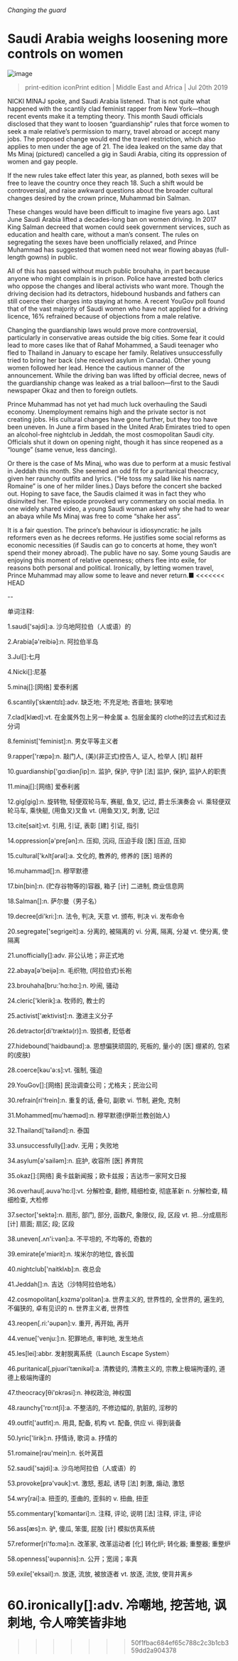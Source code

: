 ###### Changing the guard
# Saudi Arabia weighs loosening more controls on women 
![image](images/20190720_MAP006_0.jpg) 
> print-edition iconPrint edition | Middle East and Africa | Jul 20th 2019 
NICKI MINAJ spoke, and Saudi Arabia listened. That is not quite what happened with the scantily clad feminist rapper from New York—though recent events make it a tempting theory. This month Saudi officials disclosed that they want to loosen “guardianship” rules that force women to seek a male relative’s permission to marry, travel abroad or accept many jobs. The proposed change would end the travel restriction, which also applies to men under the age of 21. The idea leaked on the same day that Ms Minaj (pictured) cancelled a gig in Saudi Arabia, citing its oppression of women and gay people. 
If the new rules take effect later this year, as planned, both sexes will be free to leave the country once they reach 18. Such a shift would be controversial, and raise awkward questions about the broader cultural changes desired by the crown prince, Muhammad bin Salman. 
These changes would have been difficult to imagine five years ago. Last June Saudi Arabia lifted a decades-long ban on women driving. In 2017 King Salman decreed that women could seek government services, such as education and health care, without a man’s consent. The rules on segregating the sexes have been unofficially relaxed, and Prince Muhammad has suggested that women need not wear flowing abayas (full-length gowns) in public. 
All of this has passed without much public brouhaha, in part because anyone who might complain is in prison. Police have arrested both clerics who oppose the changes and liberal activists who want more. Though the driving decision had its detractors, hidebound husbands and fathers can still coerce their charges into staying at home. A recent YouGov poll found that of the vast majority of Saudi women who have not applied for a driving licence, 16% refrained because of objections from a male relative. 
Changing the guardianship laws would prove more controversial, particularly in conservative areas outside the big cities. Some fear it could lead to more cases like that of Rahaf Mohammed, a Saudi teenager who fled to Thailand in January to escape her family. Relatives unsuccessfully tried to bring her back (she received asylum in Canada). Other young women followed her lead. Hence the cautious manner of the announcement. While the driving ban was lifted by official decree, news of the guardianship change was leaked as a trial balloon—first to the Saudi newspaper Okaz and then to foreign outlets. 
Prince Muhammad has not yet had much luck overhauling the Saudi economy. Unemployment remains high and the private sector is not creating jobs. His cultural changes have gone further, but they too have been uneven. In June a firm based in the United Arab Emirates tried to open an alcohol-free nightclub in Jeddah, the most cosmopolitan Saudi city. Officials shut it down on opening night, though it has since reopened as a “lounge” (same venue, less dancing). 
Or there is the case of Ms Minaj, who was due to perform at a music festival in Jeddah this month. She seemed an odd fit for a puritanical theocracy, given her raunchy outfits and lyrics. (“He toss my salad like his name Romaine” is one of her milder lines.) Days before the concert she backed out. Hoping to save face, the Saudis claimed it was in fact they who disinvited her. The episode provoked wry commentary on social media. In one widely shared video, a young Saudi woman asked why she had to wear an abaya while Ms Minaj was free to come “shake her ass”. 
It is a fair question. The prince’s behaviour is idiosyncratic: he jails reformers even as he decrees reforms. He justifies some social reforms as economic necessities (if Saudis can go to concerts at home, they won’t spend their money abroad). The public have no say. Some young Saudis are enjoying this moment of relative openness; others flee into exile, for reasons both personal and political. Ironically, by letting women travel, Prince Muhammad may allow some to leave and never return.■ 
<<<<<<< HEAD
-- 
 单词注释:
1.saudi['sajdi]:a. 沙乌地阿拉伯（人或语）的 
2.Arabia[ә'reibiә]:n. 阿拉伯半岛 
3.Jul[]:七月 
4.Nicki[]:尼基 
5.minaj[]:[网络] 爱泰利酱 
6.scantily[ˈskæntɪlɪ]:adv. 缺乏地; 不充足地; 吝啬地; 狭窄地 
7.clad[klæd]:vt. 在金属外包上另一种金属 a. 包层金属的 clothe的过去式和过去分词 
8.feminist['feminist]:n. 男女平等主义者 
9.rapper['ræpә]:n. 敲门人, (美)(非正式)控告人, 证人, 检举人 [机] 敲杆 
10.guardianship['gɑ:diәnʃip]:n. 监护, 保护, 守护 [法] 监护, 保护, 监护人的职责 
11.minaj[]:[网络] 爱泰利酱 
12.gig[gig]:n. 旋转物, 轻便双轮马车, 赛艇, 鱼叉, 记过, 爵士乐演奏会 vi. 乘轻便双轮马车, 乘快艇, (用鱼叉)叉鱼 vt. (用鱼叉)叉, 刺激, 记过 
13.cite[sait]:vt. 引用, 引证, 表彰 [建] 引证, 指引 
14.oppression[ә'preʃәn]:n. 压抑, 沉闷, 压迫手段 [医] 压迫, 压抑 
15.cultural['kʌltʃәrәl]:a. 文化的, 教养的, 修养的 [医] 培养的 
16.muhammad[]:n. 穆罕默德 
17.bin[bin]:n. (贮存谷物等的)容器, 箱子 [计] 二进制, 商业信息网 
18.Salman[]:n. 萨尔曼（男子名） 
19.decree[di'kri:]:n. 法令, 判决, 天意 vt. 颁布, 判决 vi. 发布命令 
20.segregate['segrigeit]:a. 分离的, 被隔离的 vi. 分离, 隔离, 分凝 vt. 使分离, 使隔离 
21.unofficially[]:adv. 非公认地；非正式地 
22.abaya[ә'beijә]:n. 毛织物, (阿拉伯式)长袍 
23.brouhaha[bru:'hɑ:hɑ:]:n. 吵闹, 骚动 
24.cleric['klerik]:a. 牧师的, 教士的 
25.activist['æktivist]:n. 激进主义分子 
26.detractor[di'træktә(r)]:n. 毁损者, 贬低者 
27.hidebound['haidbaund]:a. 思想偏狭顽固的, 死板的, 量小的 [医] 绷紧的, 包紧的(皮肤) 
28.coerce[kәu'ә:s]:vt. 强制, 强迫 
29.YouGov[]:[网络] 民治调查公司；尤格夫；民治公司 
30.refrain[ri'frein]:n. 重复的话, 叠句, 副歌 vi. 节制, 避免, 克制 
31.Mohammed[mu'hæmәd]:n. 穆罕默德(伊斯兰教创始人) 
32.Thailand['tailәnd]:n. 泰国 
33.unsuccessfully[]:adv. 无用；失败地 
34.asylum[ә'sailәm]:n. 庇护, 收容所 [医] 养育院 
35.okaz[]:[网络] 奥卡兹新闻报；欧卡兹报；吉达市一家阿文日报 
36.overhaul[.әuvә'hɒ:l]:vt. 分解检查, 翻修, 精细检查, 彻底革新 n. 分解检查, 精细检查, 大检修 
37.sector['sektә]:n. 扇形, 部门, 部分, 函数尺, 象限仪, 段, 区段 vt. 把...分成扇形 [计] 扇面; 扇区; 段; 区段 
38.uneven[.ʌn'i:vәn]:a. 不平坦的, 不均等的, 奇数的 
39.emirate[e'miәrit]:n. 埃米尔的地位, 酋长国 
40.nightclub['naitklʌb]:n. 夜总会 
41.Jeddah[]:n. 吉达（沙特阿拉伯地名） 
42.cosmopolitan[,kɔzmә'pɔlitәn]:a. 世界主义的, 世界性的, 全世界的, 遍生的, 不偏狭的, 卓有见识的 n. 世界主义者, 世界性 
43.reopen[.ri:'әupәn]:v. 重开, 再开始, 再开 
44.venue['venju:]:n. 犯罪地点, 审判地, 发生地点 
45.les[lei]:abbr. 发射脱离系统（Launch Escape System） 
46.puritanical[,pjuәri'tænikәl]:a. 清教徒的, 清教主义的, 宗教上极端拘谨的, 道德上极端拘谨的 
47.theocracy[θi'ɒkrәsi]:n. 神权政治, 神权国 
48.raunchy['rɒ:ntʃi]:a. 不整洁的, 不修边幅的, 肮脏的, 淫秽的 
49.outfit['autfit]:n. 用具, 配备, 机构 vt. 配备, 供应 vi. 得到装备 
50.lyric['lirik]:n. 抒情诗, 歌词 a. 抒情的 
51.romaine[rәu'mein]:n. 长叶莴苣 
52.saudi['sajdi]:a. 沙乌地阿拉伯（人或语）的 
53.provoke[prә'vәuk]:vt. 激怒, 惹起, 诱导 [法] 刺激, 煽动, 激怒 
54.wry[rai]:a. 扭歪的, 歪曲的, 歪斜的 v. 扭曲, 扭歪 
55.commentary['kɒmәntәri]:n. 注释, 评论, 说明 [法] 注释, 评注, 评论 
56.ass[æs]:n. 驴, 傻瓜, 笨蛋, 屁股 [计] 模拟仿真系统 
57.reformer[ri'fɒ:mә]:n. 改革家, 改革运动者 [化] 转化炉; 转化器; 重整器; 重整炉 
58.openness['әupәnnis]:n. 公开；宽阔；率真 
59.exile['eksail]:n. 放逐, 流放, 被放逐者 vt. 放逐, 流放, 使背井离乡 
60.ironically[]:adv. 冷嘲地, 挖苦地, 讽刺地, 令人啼笑皆非地 
=======
>>>>>>> 50f1fbac684ef65c788c2c3b1cb359dd2a904378
